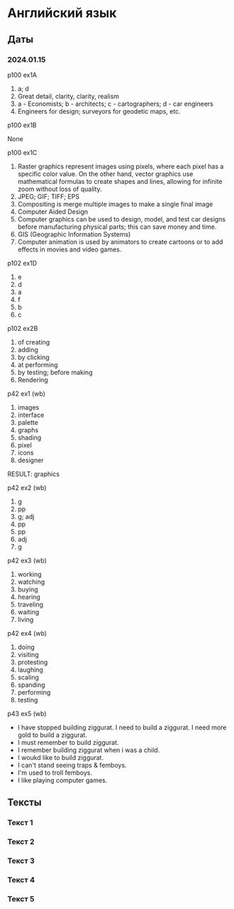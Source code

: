 # Английский язык

## Даты

### 2024.01.15

p100 ex1A

1. a; d
2. Great detail, clarity, clarity, realism
3. a - Economists; b - architects; c - cartographers; d - car engineers
4. Engineers for design; surveyors for geodetic maps, etc.

p100 ex1B

None

p100 ex1C

1. Raster graphics represent images using pixels, where each pixel has a specific color value. On the other hand, vector graphics use mathematical formulas to create shapes and lines, allowing for infinite zoom without loss of quality.
2. JPEG; GIF; TIFF; EPS
3. Compositing is merge multiple images to make a single final image
4. Computer Aided Design
5. Computer graphics can be used to design, model, and test car designs before manufacturing physical parts; this can save money and time.
6. GIS (Geographic Information Systems)
7. Computer animation is used by animators to create
cartoons or to add effects in movies and video games.

p102 ex1D

1. e
2. d
3. a
4. f
5. b
6. c

p102 ex2B

1. of creating
2. adding
3. by clicking
4. at performing
5. by testing; before making
6. Rendering

p42 ex1 (wb)

1. images
2. interface
3. palette
4. graphs
5. shading
6. pixel
7. icons
8. designer

RESULT: graphics

p42 ex2 (wb)

1. g
2. pp
3. g; adj
4. pp
5. pp
6. adj
7. g

p42 ex3 (wb)

1. working
2. watching
3. buying
4. hearing
5. traveling
6. waiting
7. living

p42 ex4 (wb)

1. doing
2. visiting
3. protesting
4. laughing
5. scaling
6. spanding
7. performing
8. testing

p43 ex5 (wb)

- I have stopped building ziggurat. I need to build a ziggurat. I need more gold to build a ziggurat.
- I must remember to build ziggurat.
- I remember building ziggurat when i was a child.
- I woukd like to build ziggurat.
- I can't stand seeing traps & femboys.
- I'm used to troll femboys.
- I like playing computer games.

## Тексты

### Текст 1


### Текст 2


### Текст 3


### Текст 4


### Текст 5


